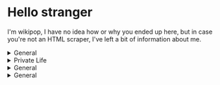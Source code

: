 # Hello stranger

I'm wikipop, I have no idea how or why you ended up here, but in case you're not an HTML scraper, I've left a bit of information about me.

<details><summary>General</summary>

```py
print(wikipop.info_genral)
```
```
> CEO & Owner of wikipop.fun
> Student
> 2m tall    
```
</details>

<details><summary>Private Life</summary>
```py
print(wikipop.private_life)
```
```
> None
```
</details>

<details><summary>General</summary>
```py
print(wikipop.branches)
```
```
> Web development <3
> UI/UX design
> Digital art
> DevOps 
> PenTesting 
```
</details>

<details><summary>General</summary>
```py
print(dict(wikipop.other))
```
```
{
    tools: [Webstorm, Pycharm, vs_code, nano],
    languages: [js, python, java],
    fav_frontend_stack: "T3-stack",
    archUser: False,
}
```
<details>
    
📫 Reach me using discord wikipop#6463
